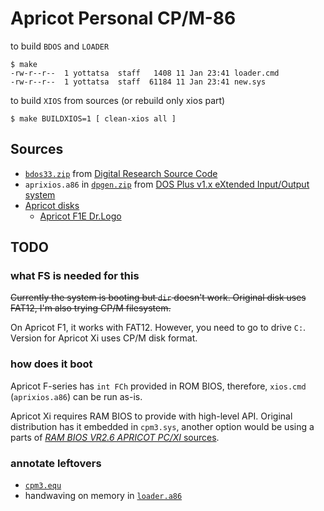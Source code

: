 # Apricot Personal CP/M-86

to build `BDOS` and `LOADER`

    $ make
    -rw-r--r--  1 yottatsa  staff   1408 11 Jan 23:41 loader.cmd
    -rw-r--r--  1 yottatsa  staff  61184 11 Jan 23:41 new.sys

to build `XIOS` from sources (or rebuild only xios part)

    $ make BUILDXIOS=1 [ clean-xios all ] 

## Sources

* [`bdos33.zip`](http://www.cpm.z80.de/download/bdos33.zip) from [Digital Research Source Code](http://www.cpm.z80.de/source.html)
* `aprixios.a86` in [`dpgen.zip`](http://www.seasip.info/Cpm/software/dpgen.zip) from [DOS Plus v1.x eXtended Input/Output system](http://www.seasip.info/Cpm/dosplus_xios.html)
* [Apricot disks](http://actapricot.org/disks/aprididx.htm)
  - [Apricot F1E Dr.Logo](http://actapricot.org/disks/aprid5ks.htm#apr00301.dsk)

## TODO

### what FS is needed for this 
~~Currently the system is booting but `dir` doesn't work. Original disk uses FAT12, I'm also trying CP/M filesystem.~~

On Apricot F1, it works with FAT12. However, you need to go to drive `C:`.
Version for Apricot Xi uses CP/M disk format.

### how does it boot
Apricot F-series has `int FCh` provided in ROM BIOS, therefore, `xios.cmd` (`aprixios.a86`) can be run as-is.

Apricot Xi requires RAM BIOS to provide with high-level API. Original distribution has it embedded in `cpm3.sys`, another option would be using a parts of [_RAM BIOS VR2.6 APRICOT PC/XI_ sources](http://actapricot.org/disks/aprid5ks.htm#apr00203.dsk).

### annotate leftovers
* [`cpm3.equ`](https://github.com/yottatsa/apricot-cpm86/blob/main/cpm3.equ#L14-L16)
* handwaving on memory in [`loader.a86`](https://github.com/yottatsa/apricot-cpm86/blob/main/loader.a86#L111-L300)
